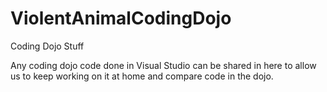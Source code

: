 ViolentAnimalCodingDojo
=======================

Coding Dojo Stuff

Any coding dojo code done in Visual Studio can be shared in here to allow us to keep working on it at home
and compare code in the dojo.
